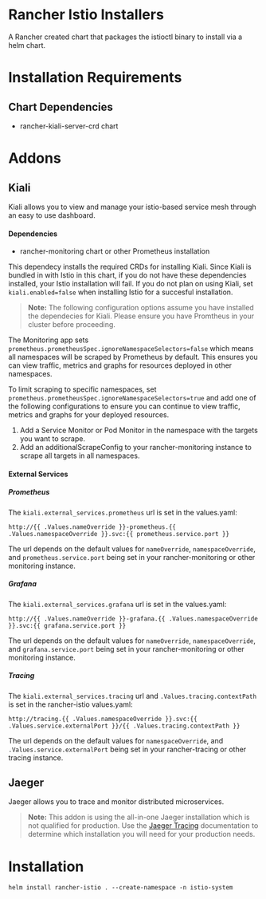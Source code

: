 # Rancher Istio Installers

A Rancher created chart that packages the istioctl binary to install via a helm chart.

# Installation Requirements 

## Chart Dependencies
- rancher-kiali-server-crd chart


# Addons

## Kiali

Kiali allows you to view and manage your istio-based service mesh through an easy to use dashboard.

####  Dependencies
- rancher-monitoring chart or other Prometheus installation

This dependecy installs the required CRDs for installing Kiali. Since Kiali is bundled in with Istio in this chart, if you do not have these dependencies installed, your Istio installation will fail. If you do not plan on using Kiali, set `kiali.enabled=false` when installing Istio for a succesful installation.

> **Note:** The following configuration options assume you have installed the dependecies for Kiali. Please ensure you have Promtheus in your cluster before proceeding.

The Monitoring app sets `prometheus.prometheusSpec.ignoreNamespaceSelectors=false` which means all namespaces will be scraped by Prometheus by default. This ensures you can view traffic, metrics and graphs for resources deployed in other namespaces.

To limit scraping to specific namespaces, set `prometheus.prometheusSpec.ignoreNamespaceSelectors=true` and add one of the following configurations to ensure you can continue to view traffic, metrics and graphs for your deployed resources. 

1. Add a Service Monitor or Pod Monitor in the namespace with the targets you want to scrape.
1. Add an additionalScrapeConfig to your rancher-monitoring instance to scrape all targets in all namespaces.

####  External Services

##### Prometheus
The `kiali.external_services.prometheus` url is set in the values.yaml:
```
http://{{ .Values.nameOverride }}-prometheus.{{ .Values.namespaceOverride }}.svc:{{ prometheus.service.port }}
```
The url depends on the default values for `nameOverride`, `namespaceOverride`, and `prometheus.service.port` being set in your rancher-monitoring or other monitoring instance.

##### Grafana
The `kiali.external_services.grafana` url is set in the values.yaml:
```
http://{{ .Values.nameOverride }}-grafana.{{ .Values.namespaceOverride }}.svc:{{ grafana.service.port }}
```
The url depends on the default values for `nameOverride`, `namespaceOverride`, and `grafana.service.port` being set in your rancher-monitoring or other monitoring instance.

##### Tracing
The `kiali.external_services.tracing` url and `.Values.tracing.contextPath` is set in the rancher-istio values.yaml:
```
http://tracing.{{ .Values.namespaceOverride }}.svc:{{ .Values.service.externalPort }}/{{ .Values.tracing.contextPath }}
```
The url depends on the default values for `namespaceOverride`, and `.Values.service.externalPort` being set in your rancher-tracing or other tracing instance.

## Jaeger

Jaeger allows you to trace and monitor distributed microservices.

> **Note:** This addon is using the all-in-one Jaeger installation which is not qualified for production. Use the [Jaeger Tracing](https://www.jaegertracing.io/docs/1.21/getting-started/) documentation to determine which installation you will need for your production needs.

# Installation
```
helm install rancher-istio . --create-namespace -n istio-system
```